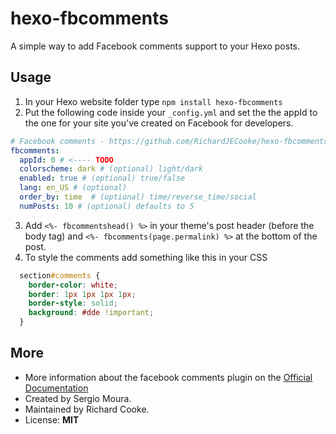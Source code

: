 # hexo-fbcomments

A simple way to add Facebook comments support to your Hexo posts.

## Usage

1. In your Hexo website folder type `npm install hexo-fbcomments`
2. Put the following code inside your `_config.yml` and set the the appId to the one for your site you've created on Facebook for developers.
``` yml
# Facebook comments - https://github.com/RichardJECooke/hexo-fbcomments/
fbcomments:
  appId: 0 # <---- TODO
  colorscheme: dark # (optional) light/dark
  enabled: true # (optional) true/false
  lang: en_US # (optional)
  order_by: time  # (optional) time/reverse_time/social
  numPosts: 10 # (optional) defaults to 5
```
3. Add ```<%- fbcommentshead() %>``` in your theme's post header (before the body tag) and ```<%- fbcomments(page.permalink) %>``` at the bottom of the post.
4. To style the comments add something like this in your CSS
```css
  section#comments {
    border-color: white;
    border: 1px 1px 1px 1px;
    border-style: solid;
    background: #dde !important;
  }
```

## More
- More information about the facebook comments plugin on the [Official Documentation](https://developers.facebook.com/docs/plugins/comments)
- Created by Sergio Moura.
- Maintained by Richard Cooke.
- License: **MIT**
